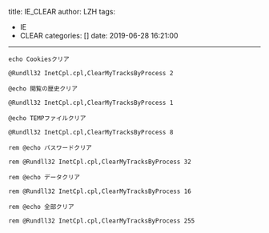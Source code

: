 title: IE_CLEAR
author: LZH
tags:
  - IE
  - CLEAR
categories: []
date: 2019-06-28 16:21:00
---
```
echo Cookiesクリア
  
@Rundll32 InetCpl.cpl,ClearMyTracksByProcess 2  
  
@echo 閲覧の歴史クリア
  
@Rundll32 InetCpl.cpl,ClearMyTracksByProcess 1  
  
@echo TEMPファイルクリア
  
@Rundll32 InetCpl.cpl,ClearMyTracksByProcess 8  
  
rem @echo パスワードクリア 
  
rem @Rundll32 InetCpl.cpl,ClearMyTracksByProcess 32  
  
rem @echo データクリア  
  
rem @Rundll32 InetCpl.cpl,ClearMyTracksByProcess 16  
  
rem @echo 全部クリア  
  
rem @Rundll32 InetCpl.cpl,ClearMyTracksByProcess 255
```
